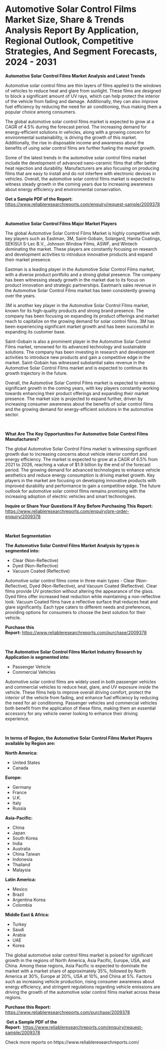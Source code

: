 <p><h1>Automotive Solar Control Films Market Size, Share & Trends Analysis Report By Application, Regional Outlook, Competitive Strategies, And Segment Forecasts, 2024 - 2031</h1></p><p><strong>Automotive Solar Control Films Market Analysis and Latest Trends</strong></p>
<p><p>Automotive solar control films are thin layers of films applied to the windows of vehicles to reduce heat and glare from sunlight. These films are designed to block a significant amount of UV rays, which can help protect the interior of the vehicle from fading and damage. Additionally, they can also improve fuel efficiency by reducing the need for air conditioning, thus making them a popular choice among consumers.</p><p>The global automotive solar control films market is expected to grow at a CAGR of 4.5% during the forecast period. The increasing demand for energy-efficient solutions in vehicles, along with a growing concern for environmental sustainability, is driving the growth of this market. Additionally, the rise in disposable income and awareness about the benefits of using solar control films are further fueling the market growth.</p><p>Some of the latest trends in the automotive solar control films market include the development of advanced nano-ceramic films that offer better heat rejection and durability. Manufacturers are also focusing on producing films that are easy to install and do not interfere with electronic devices in vehicles. Overall, the automotive solar control films market is expected to witness steady growth in the coming years due to increasing awareness about energy efficiency and environmental conservation.</p></p>
<p><strong>Get a Sample PDF of the Report:&nbsp;</strong> <a href="https://www.reliableresearchreports.com/enquiry/request-sample/2009378">https://www.reliableresearchreports.com/enquiry/request-sample/2009378</a></p>
<p>&nbsp;</p>
<p><strong>Automotive Solar Control Films Major Market Players</strong></p>
<p><p>The global Automotive Solar Control Films Market is highly competitive with key players such as Eastman, 3M, Saint-Gobain, Solargard, Hanita Coatings, SEKISUI S-Lec B.V., Johnson Window Films, ASWF, and Wintech dominating the market. These players are constantly focusing on research and development activities to introduce innovative products and expand their market presence.</p><p>Eastman is a leading player in the Automotive Solar Control Films market, with a diverse product portfolio and a strong global presence. The company has been witnessing steady growth in the market due to its focus on product innovation and strategic partnerships. Eastman’s sales revenue in the Automotive Solar Control Films market has been consistently growing over the years.</p><p>3M is another key player in the Automotive Solar Control Films market, known for its high-quality products and strong brand presence. The company has been focusing on expanding its product offerings and market reach to capitalize on the growing demand for solar control films. 3M has been experiencing significant market growth and has been successful in expanding its customer base.</p><p>Saint-Gobain is also a prominent player in the Automotive Solar Control Films market, renowned for its advanced technology and sustainable solutions. The company has been investing in research and development activities to introduce new products and gain a competitive edge in the market. Saint-Gobain has witnessed substantial sales revenue in the Automotive Solar Control Films market and is expected to continue its growth trajectory in the future. </p><p>Overall, the Automotive Solar Control Films market is expected to witness significant growth in the coming years, with key players constantly working towards enhancing their product offerings and expanding their market presence. The market size is projected to expand further, driven by increasing consumer awareness about the benefits of solar control films and the growing demand for energy-efficient solutions in the automotive sector.</p></p>
<p>&nbsp;</p>
<p><strong>What Are The Key Opportunities For Automotive Solar Control Films Manufacturers?</strong></p>
<p><p>The global Automotive Solar Control Films market is witnessing significant growth due to increasing concerns about vehicle interior comfort and energy efficiency. The market is expected to grow at a CAGR of 6.5% from 2021 to 2026, reaching a value of $1.9 billion by the end of the forecast period. The growing demand for advanced technologies to enhance vehicle aesthetics and reduce energy consumption is driving market growth. Key players in the market are focusing on developing innovative products with improved durability and performance to gain a competitive edge. The future outlook for automotive solar control films remains promising with the increasing adoption of electric vehicles and smart technologies.</p></p>
<p><strong>Inquire or Share Your Questions If Any Before Purchasing This Report:</strong> <a href="https://www.reliableresearchreports.com/enquiry/pre-order-enquiry/2009378">https://www.reliableresearchreports.com/enquiry/pre-order-enquiry/2009378</a></p>
<p>&nbsp;</p>
<p><strong>Market Segmentation</strong></p>
<p><strong>The Automotive Solar Control Films Market Analysis by types is segmented into:</strong></p>
<p><ul><li>Clear (Non-Reflective)</li><li>Dyed (Non-Reflective)</li><li>Vacuum Coated (Reflective)</li></ul></p>
<p><p>Automotive solar control films come in three main types - Clear (Non-Reflective), Dyed (Non-Reflective), and Vacuum Coated (Reflective). Clear films provide UV protection without altering the appearance of the glass. Dyed films offer increased heat reduction while maintaining a non-reflective look. Vacuum Coated films have a reflective surface that reduces heat and glare significantly. Each type caters to different needs and preferences, providing options for consumers to choose the best solution for their vehicle.</p></p>
<p><strong>Purchase this Report:&nbsp;</strong><a href="https://www.reliableresearchreports.com/purchase/2009378">https://www.reliableresearchreports.com/purchase/2009378</a></p>
<p>&nbsp;</p>
<p><strong>The Automotive Solar Control Films Market Industry Research by Application is segmented into:</strong></p>
<p><ul><li>Passenger Vehicle</li><li>Commercial Vehicles</li></ul></p>
<p><p>Automotive solar control films are widely used in both passenger vehicles and commercial vehicles to reduce heat, glare, and UV exposure inside the vehicle. These films help to improve overall driving comfort, protect the interior of the vehicle from fading, and enhance fuel efficiency by reducing the need for air conditioning. Passenger vehicles and commercial vehicles both benefit from the application of these films, making them an essential accessory for any vehicle owner looking to enhance their driving experience.</p></p>
<p>&nbsp;</p>
<p><strong>In terms of Region, the Automotive Solar Control Films Market Players available by Region are:</strong></p>
<p>
    <p> <strong> North America: </strong>
        <ul>
            <li>United States</li>
            <li>Canada</li>
        </ul>
        </p> 
    <p> <strong> Europe: </strong>
        <ul>
            <li>Germany</li>
            <li>France</li>
            <li>U.K.</li>
            <li>Italy</li>
            <li>Russia</li>
        </ul>
        </p> 
    <p> <strong> Asia-Pacific: </strong>
        <ul>
            <li>China</li>
            <li>Japan</li>
            <li>South Korea</li>
            <li>India</li>
            <li>Australia</li>
            <li>China Taiwan</li>
            <li>Indonesia</li>
            <li>Thailand</li>
            <li>Malaysia</li>
        </ul>
        </p> 
    <p> <strong> Latin America: </strong>
        <ul>
            <li>Mexico</li>
            <li>Brazil</li>
            <li>Argentina Korea</li>
            <li>Colombia</li>
        </ul>
        </p> 
    <p> <strong> Middle East & Africa: </strong>
        <ul>
            <li>Turkey</li>
            <li>Saudi</li>
            <li>Arabia</li>
            <li>UAE</li>
            <li>Korea</li>
        </ul>
    </p>
    </p>
<p><p>The global automotive solar control films market is poised for significant growth in the regions of North America, Asia Pacific, Europe, USA, and China. Among these regions, Asia Pacific is expected to dominate the market with a market share of approximately 35%, followed by North America at 30%, Europe at 20%, USA at 10%, and China at 5%. Factors such as increasing vehicle production, rising consumer awareness about energy efficiency, and stringent regulations regarding vehicle emissions are driving the growth of the automotive solar control films market across these regions.</p></p>
<p><strong>Purchase this Report: </strong><a href="https://www.reliableresearchreports.com/purchase/2009378">https://www.reliableresearchreports.com/purchase/2009378</a></p>
<p>&nbsp;<strong>Get a Sample PDF of the Report:&nbsp;&nbsp;</strong><a href="https://www.reliableresearchreports.com/enquiry/request-sample/2009378">https://www.reliableresearchreports.com/enquiry/request-sample/2009378</a></p>
<p><strong></strong></p>
<p>Check more reports on https://www.reliableresearchreports.com/</p>